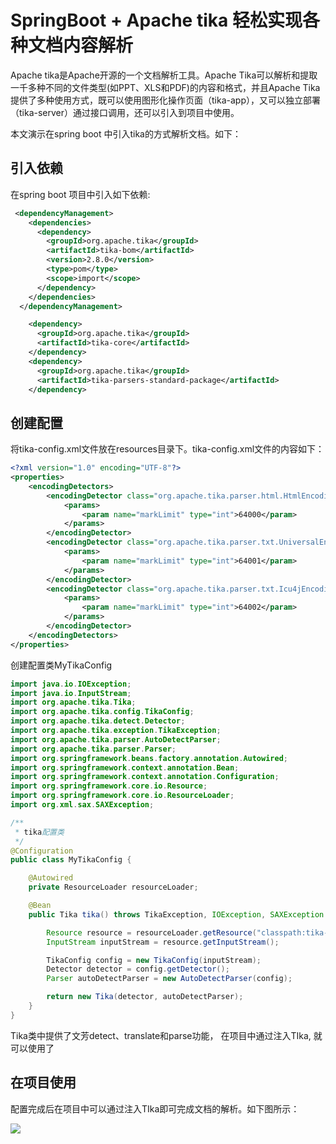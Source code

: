 # SpringBoot + Apache tika 轻松实现各种文档内容解析

Apache tika是Apache开源的一个文档解析工具。Apache Tika可以解析和提取一千多种不同的文件类型(如PPT、XLS和PDF)的内容和格式，并且Apache Tika提供了多种使用方式，既可以使用图形化操作页面（tika-app），又可以独立部署（tika-server）通过接口调用，还可以引入到项目中使用。



本文演示在spring boot 中引入tika的方式解析文档。如下：



## 引入依赖

在spring boot 项目中引入如下依赖:

```xml
 <dependencyManagement>
    <dependencies>
      <dependency>
        <groupId>org.apache.tika</groupId>
        <artifactId>tika-bom</artifactId>
        <version>2.8.0</version>
        <type>pom</type>
        <scope>import</scope>
      </dependency>
    </dependencies>
  </dependencyManagement>

    <dependency>
      <groupId>org.apache.tika</groupId>
      <artifactId>tika-core</artifactId>
    </dependency>
    <dependency>
      <groupId>org.apache.tika</groupId>
      <artifactId>tika-parsers-standard-package</artifactId>
    </dependency>
```

## 创建配置

将tika-config.xml文件放在resources目录下。tika-config.xml文件的内容如下：

```xml
<?xml version="1.0" encoding="UTF-8"?>
<properties>
    <encodingDetectors>
        <encodingDetector class="org.apache.tika.parser.html.HtmlEncodingDetector">
            <params>
                <param name="markLimit" type="int">64000</param>
            </params>
        </encodingDetector>
        <encodingDetector class="org.apache.tika.parser.txt.UniversalEncodingDetector">
            <params>
                <param name="markLimit" type="int">64001</param>
            </params>
        </encodingDetector>
        <encodingDetector class="org.apache.tika.parser.txt.Icu4jEncodingDetector">
            <params>
                <param name="markLimit" type="int">64002</param>
            </params>
        </encodingDetector>
    </encodingDetectors>
</properties>
```

创建配置类MyTikaConfig

```java
import java.io.IOException;
import java.io.InputStream;
import org.apache.tika.Tika;
import org.apache.tika.config.TikaConfig;
import org.apache.tika.detect.Detector;
import org.apache.tika.exception.TikaException;
import org.apache.tika.parser.AutoDetectParser;
import org.apache.tika.parser.Parser;
import org.springframework.beans.factory.annotation.Autowired;
import org.springframework.context.annotation.Bean;
import org.springframework.context.annotation.Configuration;
import org.springframework.core.io.Resource;
import org.springframework.core.io.ResourceLoader;
import org.xml.sax.SAXException;

/**
 * tika配置类
 */
@Configuration
public class MyTikaConfig {

    @Autowired
    private ResourceLoader resourceLoader;

    @Bean
    public Tika tika() throws TikaException, IOException, SAXException {

        Resource resource = resourceLoader.getResource("classpath:tika-config.xml");
        InputStream inputStream = resource.getInputStream();

        TikaConfig config = new TikaConfig(inputStream);
        Detector detector = config.getDetector();
        Parser autoDetectParser = new AutoDetectParser(config);

        return new Tika(detector, autoDetectParser);
    }
}
```

Tika类中提供了文芳detect、translate和parse功能， 在项目中通过注入TIka, 就可以使用了



## 在项目使用

配置完成后在项目中可以通过注入TIka即可完成文档的解析。如下图所示：



![](https://blogwnx-bucket.oss-cn-beijing.aliyuncs.com/img/image-20240326213343641.png)




